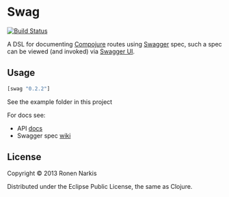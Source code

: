 # Swag

[![Build Status](https://travis-ci.org/narkisr/swag.png)](https://travis-ci.org/narkisr/swag)

A DSL for documenting [Compojure](https://github.com/weavejester/compojure) routes using [Swagger](https://developers.helloreverb.com/swagger/) spec, such a spec can be viewed (and invoked) via [Swagger UI](https://github.com/wordnik/swagger-ui).

## Usage

```clojure
[swag "0.2.2"]
```

See the example folder in this project

For docs see:

 * API [docs](http://narkisr.github.io/swag/index.html)
 * Swagger spec [wiki](https://github.com/wordnik/swagger-core/wiki)

## License

Copyright © 2013 Ronen Narkis

Distributed under the Eclipse Public License, the same as Clojure.
